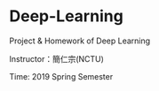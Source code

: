 # Deep-Learning

Project & Homework of Deep Learning

Instructor：簡仁宗(NCTU)

Time: 2019 Spring Semester
